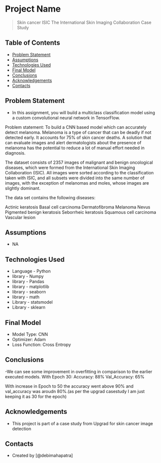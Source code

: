 # Project Name
> Skin cancer ISIC The International Skin Imaging Collaboration Case Study


## Table of Contents
* [Problem Statement](#problem-statement)
* [Assumptions](#assumptions)
* [Technologies Used](#technologies-used)
* [Final Model](#final-model)
* [Conclusions](#conclusions)
* [Acknowledgements](#acknowledgements)
* [Contacts](#contacts)


## Problem Statement
- In this assignment, you will build a multiclass classification model using a custom convolutional neural network in TensorFlow. 

Problem statement: To build a CNN based model which can accurately detect melanoma. Melanoma is a type of cancer that can be deadly if not detected early. It accounts for 75% of skin cancer deaths. A solution that can evaluate images and alert dermatologists about the presence of melanoma has the potential to reduce a lot of manual effort needed in diagnosis.

The dataset consists of 2357 images of malignant and benign oncological diseases, which were formed from the International Skin Imaging Collaboration (ISIC). All images were sorted according to the classification taken with ISIC, and all subsets were divided into the same number of images, with the exception of melanomas and moles, whose images are slightly dominant.


The data set contains the following diseases:

Actinic keratosis
Basal cell carcinoma
Dermatofibroma
Melanoma
Nevus
Pigmented benign keratosis
Seborrheic keratosis
Squamous cell carcinoma
Vascular lesion

## Assumptions
- NA


## Technologies Used
- Language - Python
- library - Numpy
- library - Pandas
- library - matplotlib
- library - seaborn
- library - math
- Library - statsmodel
- Library - sklearn

## Final Model
- Model Type: CNN
- Optimizer: Adam
- Loss Function: Cross Entropy

## Conclusions
-We can see some improvement in overfitting in comparison to the earlier executed models.
With Epoch 30:
Accuracy: 88%
Val_Accuracy: 65%

With increase in Epoch to 50 the accuracy went above 90% and val_accuracy was aroudn 80%.(as per the upgrad casestudy I am just keeping it as 30 for the epoch)

## Acknowledgements
- This project is part of a case study from Upgrad for skin cancer image detection


## Contacts
- Created by [@debimahapatra]
